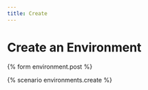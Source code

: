```yaml
---
title: Create
---
```


# Create an Environment

{% form environment.post %}

{% scenario environments.create %}
